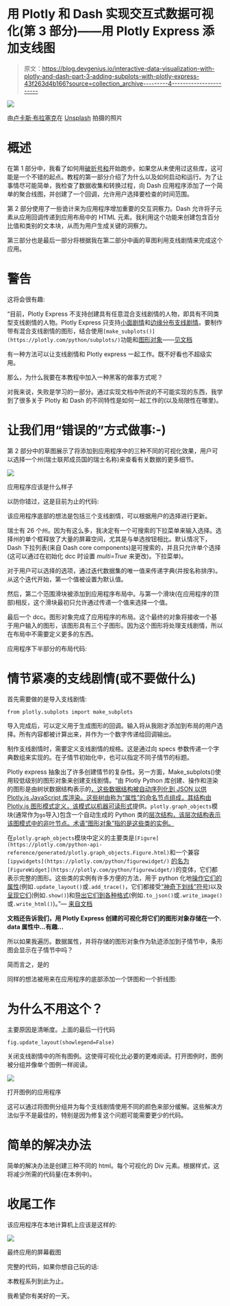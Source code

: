 # 用 Plotly 和 Dash 实现交互式数据可视化(第 3 部分)——用 Plotly Express 添加支线图

> 原文：<https://blog.devgenius.io/interactive-data-visualization-with-plotly-and-dash-part-3-adding-subplots-with-plotly-express-43f263d4b166?source=collection_archive---------4----------------------->

![](img/9ffaffcb57f1d2e5862508ab38bb92c6.png)

由[卢卡斯·布拉塞克](https://unsplash.com/@goumbik?utm_source=unsplash&utm_medium=referral&utm_content=creditCopyText)在 [Unsplash](https://unsplash.com/s/photos/data-dashboard?utm_source=unsplash&utm_medium=referral&utm_content=creditCopyText) 拍摄的照片

# 概述

在第 1 部分中，我看了如何用[破折号和](https://dash.plotly.com/)开始跑步。如果您从未使用过这些库，这可能是一个不错的起点。教程的第一部分介绍了为什么以及如何启动和运行。为了让事情尽可能简单，我检查了数据收集和转换过程，向 Dash 应用程序添加了一个简单的聚合线图，并创建了一个回调，允许用户选择要检查的时间范围。

第 2 部分使用了一些诡计来为应用程序增加重要的交互洞察力。Dash 允许将子元素从应用回调传递到应用布局中的 HTML 元素。我利用这个功能来创建包含百分比值和类别的文本块，从而为用户生成关键的洞察力。

第三部分也是最后一部分将根据我在第二部分中画的草图利用支线剧情来完成这个应用。

# 警告

这将会很有趣:

“目前，Plotly Express 不支持创建具有任意混合支线剧情的人物，即具有不同类型支线剧情的人物。Plotly Express 只支持[小面剧情](https://plotly.com/python/facet-plots/)和[边缘分布支线剧情](https://plotly.com/python/marginal-plots/)。要制作带有混合支线剧情的图形，结合使用`[make_subplots()](https://plotly.com/python/subplots/)`功能和[图形对象](https://plotly.com/python/graph-objects/)——[见文档](https://plotly.com/python/mixed-subplots/)

有一种方法可以让支线剧情和 Plotly express 一起工作。既不好看也不超级实用。

那么，为什么我要在本教程中加入一种黑客的做事方式呢？

对我来说，失败是学习的一部分。通过实现文档中所说的不可能实现的东西，我学到了很多关于 Plotly 和 Dash 的不同特性是如何一起工作的(以及局限性在哪里)。

# 让我们用“错误的”方式做事:-)

第 2 部分中的草图展示了将添加到应用程序中的三种不同的可视化效果，用户可以选择一个州(瑞士联邦成员国的瑞士名称)来查看有关数据的更多细节。

![](img/0bb532f4ca869544c17781d657f97241.png)

应用程序应该是什么样子

以防你错过，这是目前为止的代码:

该应用程序底部的想法是包括三个支线剧情，可以根据用户的选择进行更新。

瑞士有 26 个州。因为有这么多，我决定有一个可搜索的下拉菜单来输入选择。选择州的单个框释放了大量的屏幕空间，尤其是与单选按钮相比。默认情况下，Dash 下拉列表(来自 Dash core components)是可搜索的，并且只允许单个选择(这可以通过在初始化 dcc 时设置 *multi=True* 来更改)。下拉菜单)。

对于用户可以选择的选项，通过迭代数据集的唯一值来传递字典(并按名称排序)。从这个迭代开始，第一个值被设置为默认值。

然后，第二个范围滑块被添加到应用程序布局中。与第一个滑块(在应用程序的顶部)相反，这个滑块最初只允许通过传递一个值来选择一个值。

最后一个 dcc。图形对象完成了应用程序的布局。这个最终的对象将接收一个基于用户输入的图形，该图形具有三个子图形。因为这个图形将处理支线剧情，所以在布局中不需要定义更多的东西。

应用程序下半部分的布局代码:

# 情节紧凑的支线剧情(或不要做什么)

首先需要做的是导入支线剧情:

```
from plotly.subplots import make_subplots
```

导入完成后，可以定义用于生成图形的回调。输入将从我刚才添加到布局的用户选择。所有内容都被计算出来，并作为一个数字传递给回调输出。

制作支线剧情时，需要定义支线剧情的规格。这是通过向 specs 参数传递一个字典数组来实现的。在子情节初始化中，也可以指定不同子情节的标题。

Plotly express 抽象出了许多创建情节的复杂性。另一方面，Make_subplots()使用较低级别的图形对象来创建支线剧情。“由 Plotly Python 库创建、操作和渲染的图形是由树状数据结构表示的[，这些数据结构被自动序列化到 JSON 以供 Plotly.js JavaScript 库渲染。这些树由称为“属性”的命名节点组成，其结构由 Plotly.js 图形模式定义，该模式以](https://plotly.com/python/figure-structure/)[机器可读形式](https://raw.githubusercontent.com/plotly/plotly.js/master/dist/plot-schema.json)提供。`plotly.graph_objects`模块(通常作为`go`导入)包含一个自动生成的 Python 类的[层次结构，该层次结构表示该图模式中的非叶节点。术语“图形对象”指的是这些类的实例。](https://plotly.com/python-api-reference/plotly.graph_objects.html#graph-objects)

在`plotly.graph_objects`模块中定义的主要类是`[Figure](https://plotly.com/python-api-reference/generated/plotly.graph_objects.Figure.html)`和一个兼容`[ipywidgets](https://plotly.com/python/figurewidget/)` [的名为](https://plotly.com/python/figurewidget/) `[FigureWidget](https://plotly.com/python/figurewidget/)`的变体，它们都表示完整的图形。这些类的实例有许多方便的方法，用于 python 化地[操作它们的属性](https://plotly.com/python/creating-and-updating-figures/)(例如`.update_layout()`或`.add_trace()`，它们都接受[“神奇下划线”符号](https://plotly.com/python/creating-and-updating-figures/#magic-underscore-notation))以及[呈现它们](https://plotly.com/python/renderers/)(例如`.show()`)和[导出它们到各种格式](https://plotly.com/python/static-image-export/)(例如`.to_json()`或`.write_image()`或`.write_html()`)。”— [来自文档](https://plotly.com/python/graph-objects/)

**文档还告诉我们，用 Plotly Express 创建的可视化将它们的图形对象存储在一个. data 属性中…有趣…**

所以如果我遍历。数据属性，并将存储的图形对象作为轨迹添加到子情节中，条形图会显示在子情节中吗？

简而言之，是的

同样的想法被用来在应用程序的底部添加一个饼图和一个折线图:

# 为什么不用这个？

主要原因是清晰度。上面的最后一行代码

```
fig.update_layout(showlegend=False)
```

关闭支线剧情中的所有图例。这使得可视化比必要的更难阅读。打开图例时，图例被分组并像单个图例一样阅读。

![](img/aac5453b748cfa468c8db9a2cfd514de.png)

打开图例的应用程序

这可以通过将图例分组并为每个支线剧情使用不同的颜色来部分缓解。这些解决方法似乎不是最佳的，特别是因为修复这个问题可能需要更少的代码。

# 简单的解决办法

简单的解决办法是创建三种不同的 html。每个可视化的 Div 元素。根据样式，这将减少所需的代码量(在本例中)。

# 收尾工作

该应用程序在本地计算机上应该是这样的:

![](img/c7239fdb2d507757d6fb295066afa75b.png)

最终应用的屏幕截图

完整的代码，如果你想自己玩的话:

本教程系列到此为止。

我希望你有美好的一天。
